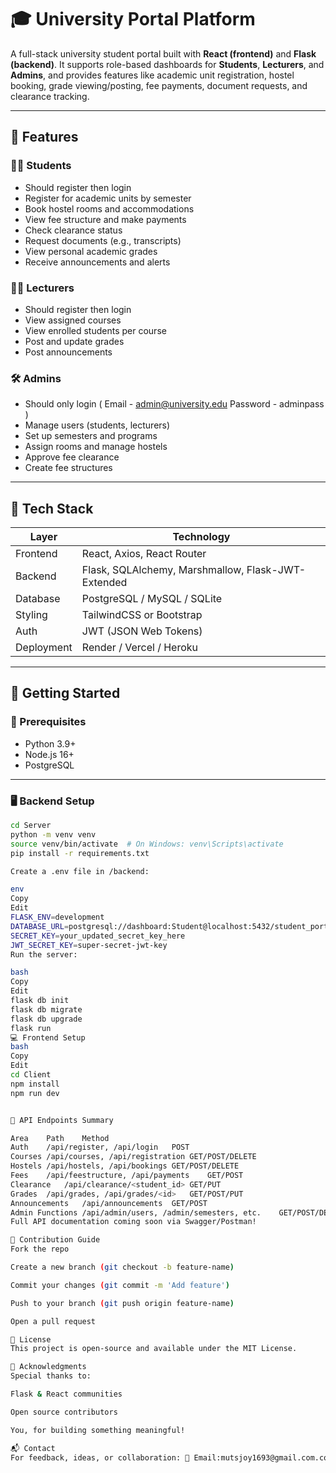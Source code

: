 # 🎓 University Portal Platform

A full-stack university student portal built with **React (frontend)** and **Flask (backend)**. It supports role-based dashboards for **Students**, **Lecturers**, and **Admins**, and provides features like academic unit registration, hostel booking, grade viewing/posting, fee payments, document requests, and clearance tracking.

---

## 📌 Features

### 👨‍🎓 Students
- Should register then login
- Register for academic units by semester
- Book hostel rooms and accommodations
- View fee structure and make payments
- Check clearance status
- Request documents (e.g., transcripts)
- View personal academic grades
- Receive announcements and alerts

### 👩‍🏫 Lecturers
- Should register then login
- View assigned courses
- View enrolled students per course
- Post and update grades
- Post announcements

### 🛠️ Admins
- Should only login (
        Email - admin@university.edu
        Password - adminpass
  )
- Manage users (students, lecturers)
- Set up semesters and programs
- Assign rooms and manage hostels
- Approve fee clearance
- Create fee structures


---

## 🧱 Tech Stack

| Layer     | Technology |
|-----------|------------|
| Frontend  | React, Axios, React Router |
| Backend   | Flask, SQLAlchemy, Marshmallow, Flask-JWT-Extended |
| Database  | PostgreSQL / MySQL / SQLite |
| Styling   | TailwindCSS or Bootstrap |
| Auth      | JWT (JSON Web Tokens) |
| Deployment| Render / Vercel / Heroku |

---

## 🚀 Getting Started

### 🧰 Prerequisites
- Python 3.9+
- Node.js 16+
- PostgreSQL 

---

### 🖥️ Backend Setup

```bash
cd Server
python -m venv venv
source venv/bin/activate  # On Windows: venv\Scripts\activate
pip install -r requirements.txt

Create a .env file in /backend:

env
Copy
Edit
FLASK_ENV=development
DATABASE_URL=postgresql://dashboard:Student@localhost:5432/student_portal
SECRET_KEY=your_updated_secret_key_here 
JWT_SECRET_KEY=super-secret-jwt-key
Run the server:

bash
Copy
Edit
flask db init
flask db migrate
flask db upgrade
flask run
💻 Frontend Setup
bash
Copy
Edit
cd Client
npm install
npm run dev


🧪 API Endpoints Summary

Area	Path	Method
Auth	/api/register, /api/login	POST
Courses	/api/courses, /api/registration	GET/POST/DELETE
Hostels	/api/hostels, /api/bookings	GET/POST/DELETE
Fees	/api/feestructure, /api/payments	GET/POST
Clearance	/api/clearance/<student_id>	GET/PUT
Grades	/api/grades, /api/grades/<id>	GET/POST/PUT
Announcements	/api/announcements	GET/POST
Admin Functions	/api/admin/users, /admin/semesters, etc.	GET/POST/DELETE
Full API documentation coming soon via Swagger/Postman!

🙋 Contribution Guide
Fork the repo

Create a new branch (git checkout -b feature-name)

Commit your changes (git commit -m 'Add feature')

Push to your branch (git push origin feature-name)

Open a pull request

📄 License
This project is open-source and available under the MIT License.

🙌 Acknowledgments
Special thanks to:

Flask & React communities

Open source contributors

You, for building something meaningful!

📬 Contact
For feedback, ideas, or collaboration: 📧 Email:mutsjoy1693@gmail.com.com
